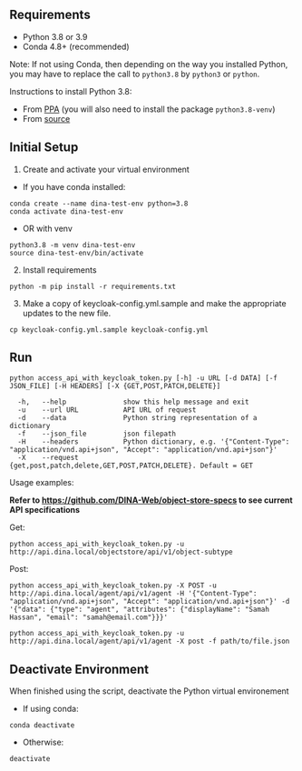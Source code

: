 ## Requirements ##
  * Python 3.8 or 3.9
  * Conda 4.8+ (recommended)

Note: If not using Conda, then depending on the way you installed Python, you may have to replace the call to `python3.8` by `python3` or `python`.

Instructions to install Python 3.8:
* From [PPA](https://linuxize.com/post/how-to-install-python-3-8-on-ubuntu-18-04/) (you will also need to install the package `python3.8-venv`)
* From [source](https://tecadmin.net/install-python-3-8-ubuntu/)

## Initial Setup ##

1. Create and activate your virtual environment
* If you have conda installed:
```
conda create --name dina-test-env python=3.8
conda activate dina-test-env
```

* OR with venv
```
python3.8 -m venv dina-test-env
source dina-test-env/bin/activate
```

2. Install requirements
```
python -m pip install -r requirements.txt
```

3. Make a copy of keycloak-config.yml.sample and make the appropriate updates to the new file.
```
cp keycloak-config.yml.sample keycloak-config.yml
```

## Run ##
```
python access_api_with_keycloak_token.py [-h] -u URL [-d DATA] [-f JSON_FILE] [-H HEADERS] [-X {GET,POST,PATCH,DELETE}]

  -h,   --help              show this help message and exit
  -u    --url URL           API URL of request
  -d    --data              Python string representation of a dictionary
  -f    --json_file         json filepath
  -H    --headers           Python dictionary, e.g. '{"Content-Type": "application/vnd.api+json", "Accept": "application/vnd.api+json"}'
  -X    --request           {get,post,patch,delete,GET,POST,PATCH,DELETE}. Default = GET
```
Usage examples:

**Refer to https://github.com/DINA-Web/object-store-specs to see current API specifications**

Get: 
```
python access_api_with_keycloak_token.py -u http://api.dina.local/objectstore/api/v1/object-subtype
```
Post:
```
python access_api_with_keycloak_token.py -X POST -u http://api.dina.local/agent/api/v1/agent -H '{"Content-Type": "application/vnd.api+json", "Accept": "application/vnd.api+json"}' -d '{"data": {"type": "agent", "attributes": {"displayName": "Samah Hassan", "email": "samah@email.com"}}}'
```

```
python access_api_with_keycloak_token.py -u http://api.dina.local/agent/api/v1/agent -X post -f path/to/file.json
```

## Deactivate Environment ##

When finished using the script, deactivate the Python virtual environement

* If using conda:
```
conda deactivate
```

* Otherwise:
```
deactivate
```
